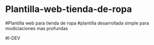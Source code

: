 # Plantilla-web-tienda-de-ropa
#Plantilla web para tienda de ropa
#plantilla desarrollada simple para modiciaciones mas profundas

#I-DEV
